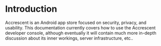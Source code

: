 # Introduction

Accrescent is an Android app store focused on security, privacy, and usability.
This documentation currently covers how to use the Accrescent developer console,
although eventually it will contain much more in-depth discussion about its
inner workings, server infrastructure, etc..
